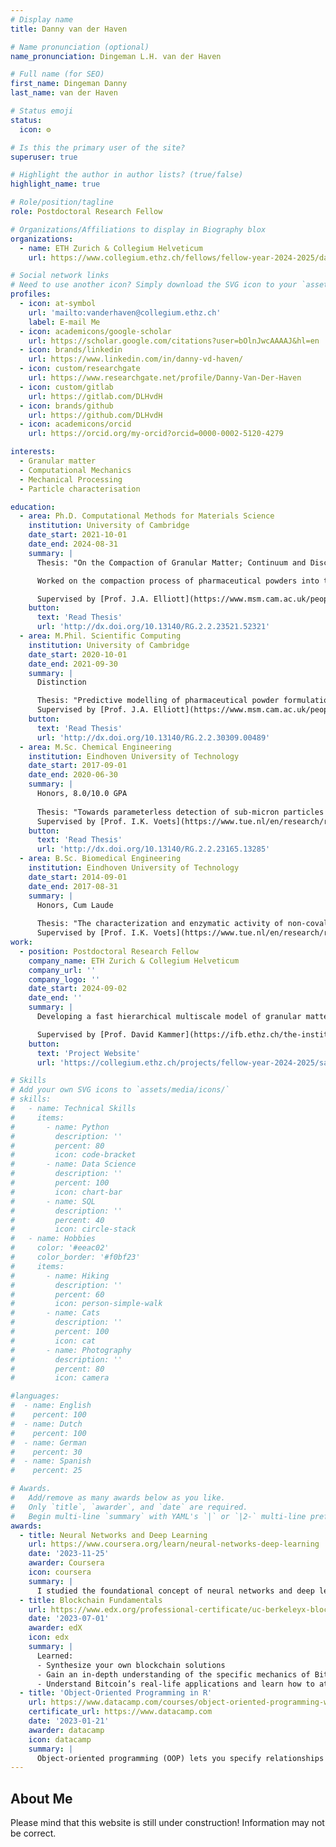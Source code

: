 ```yaml
---
# Display name
title: Danny van der Haven

# Name pronunciation (optional)
name_pronunciation: Dingeman L.H. van der Haven

# Full name (for SEO)
first_name: Dingeman Danny
last_name: van der Haven

# Status emoji
status:
  icon: ⚙️

# Is this the primary user of the site?
superuser: true

# Highlight the author in author lists? (true/false)
highlight_name: true

# Role/position/tagline
role: Postdoctoral Research Fellow

# Organizations/Affiliations to display in Biography blox
organizations:
  - name: ETH Zurich & Collegium Helveticum 
    url: https://www.collegium.ethz.ch/fellows/fellow-year-2024-2025/danny-van-der-haven

# Social network links
# Need to use another icon? Simply download the SVG icon to your `assets/media/icons/` folder.
profiles:
  - icon: at-symbol
    url: 'mailto:vanderhaven@collegium.ethz.ch'
    label: E-mail Me
  - icon: academicons/google-scholar
    url: https://scholar.google.com/citations?user=bOlnJwcAAAAJ&hl=en
  - icon: brands/linkedin
    url: https://www.linkedin.com/in/danny-vd-haven/
  - icon: custom/researchgate
    url: https://www.researchgate.net/profile/Danny-Van-Der-Haven
  - icon: custom/gitlab
    url: https://gitlab.com/DLHvdH
  - icon: brands/github
    url: https://github.com/DLHvdH
  - icon: academicons/orcid
    url: https://orcid.org/my-orcid?orcid=0000-0002-5120-4279

interests:
  - Granular matter
  - Computational Mechanics
  - Mechanical Processing
  - Particle characterisation

education:
  - area: Ph.D. Computational Methods for Materials Science
    institution: University of Cambridge
    date_start: 2021-10-01
    date_end: 2024-08-31
    summary: |
      Thesis: "On the Compaction of Granular Matter; Continuum and Discrete Numerical Modelling"

      Worked on the compaction process of pharmaceutical powders into tablets. My thesis describes the numerical methods developed, particularly with a focus on powder mixture behaviour and particle shape. I also experimentally studied tablet-tooling friction during ejection.

      Supervised by [Prof. J.A. Elliott](https://www.msm.cam.ac.uk/people/elliott), in close collaboration with Novo Nordisk, [Dr. Ioannis Fragkopoulos](https://www.linkedin.com/in/ioannisfragkopoulos?originalSubdomain=dk).
    button:
      text: 'Read Thesis'
      url: 'http://dx.doi.org/10.13140/RG.2.2.23521.52321'
  - area: M.Phil. Scientific Computing
    institution: University of Cambridge
    date_start: 2020-10-01
    date_end: 2021-09-30
    summary: |
      Distinction

      Thesis: "Predictive modelling of pharmaceutical powder formulations: finite element simulations of the compaction of elastic/plastic binary mixtures"
      Supervised by [Prof. J.A. Elliott](https://www.msm.cam.ac.uk/people/elliott), in close collaboration with Novo Nordisk, [Dr. Ioannis Fragkopoulos](https://www.linkedin.com/in/ioannisfragkopoulos?originalSubdomain=dk).
    button:
      text: 'Read Thesis'
      url: 'http://dx.doi.org/10.13140/RG.2.2.30309.00489'
  - area: M.Sc. Chemical Engineering
    institution: Eindhoven University of Technology
    date_start: 2017-09-01
    date_end: 2020-06-30
    summary: |
      Honors, 8.0/10.0 GPA
      
      Thesis: "Towards parameterless detection of sub-micron particles and soft interfaces; an iPAINT analysis method"
      Supervised by [Prof. I.K. Voets](https://www.tue.nl/en/research/researchers/ilja-voets).
    button:
      text: 'Read Thesis'
      url: 'http://dx.doi.org/10.13140/RG.2.2.23165.13285'
  - area: B.Sc. Biomedical Engineering
    institution: Eindhoven University of Technology
    date_start: 2014-09-01
    date_end: 2017-08-31
    summary: |
      Honors, Cum Laude
      
      Thesis: "The characterization and enzymatic activity of non-covalently bound protein-polymer hybrids"
      Supervised by [Prof. I.K. Voets](https://www.tue.nl/en/research/researchers/ilja-voets).
work:
  - position: Postdoctoral Research Fellow
    company_name: ETH Zurich & Collegium Helveticum
    company_url: ''
    company_logo: ''
    date_start: 2024-09-02
    date_end: ''
    summary: |
      Developing a fast hierarchical multiscale model of granular matter to improve predictions of e.g. sand. I use the discrete element method (DEM) to derive the constituitive behaviour while the finite element method (FEM) provides the boundary conditions. Advanced statistical methods are then used to reduce the number of required DEM simulations.

      Supervised by [Prof. David Kammer](https://ifb.ethz.ch/the-institute/people/person-detail.MjUwODc1.TGlzdC8xMDYwLC0xNTk5MjE4NDY3.html).
    button:
      text: 'Project Website'
      url: 'https://collegium.ethz.ch/projects/fellow-year-2024-2025/saving-sand'

# Skills
# Add your own SVG icons to `assets/media/icons/`
# skills:
#   - name: Technical Skills
#     items:
#       - name: Python
#         description: ''
#         percent: 80
#         icon: code-bracket
#       - name: Data Science
#         description: ''
#         percent: 100
#         icon: chart-bar
#       - name: SQL
#         description: ''
#         percent: 40
#         icon: circle-stack
#   - name: Hobbies
#     color: '#eeac02'
#     color_border: '#f0bf23'
#     items:
#       - name: Hiking
#         description: ''
#         percent: 60
#         icon: person-simple-walk
#       - name: Cats
#         description: ''
#         percent: 100
#         icon: cat
#       - name: Photography
#         description: ''
#         percent: 80
#         icon: camera

#languages:
#  - name: English
#    percent: 100
#  - name: Dutch
#    percent: 100
#  - name: German
#    percent: 30
#  - name: Spanish
#    percent: 25

# Awards.
#   Add/remove as many awards below as you like.
#   Only `title`, `awarder`, and `date` are required.
#   Begin multi-line `summary` with YAML's `|` or `|2-` multi-line prefix and indent 2 spaces below.
awards:
  - title: Neural Networks and Deep Learning
    url: https://www.coursera.org/learn/neural-networks-deep-learning
    date: '2023-11-25'
    awarder: Coursera
    icon: coursera
    summary: |
      I studied the foundational concept of neural networks and deep learning. By the end, I was familiar with the significant technological trends driving the rise of deep learning; build, train, and apply fully connected deep neural networks; implement efficient (vectorized) neural networks; identify key parameters in a neural network’s architecture; and apply deep learning to your own applications.
  - title: Blockchain Fundamentals
    url: https://www.edx.org/professional-certificate/uc-berkeleyx-blockchain-fundamentals
    date: '2023-07-01'
    awarder: edX
    icon: edx
    summary: |
      Learned:
      - Synthesize your own blockchain solutions
      - Gain an in-depth understanding of the specific mechanics of Bitcoin
      - Understand Bitcoin’s real-life applications and learn how to attack and destroy Bitcoin, Ethereum, smart contracts and Dapps, and alternatives to Bitcoin’s Proof-of-Work consensus algorithm
  - title: 'Object-Oriented Programming in R'
    url: https://www.datacamp.com/courses/object-oriented-programming-with-s3-and-r6-in-r
    certificate_url: https://www.datacamp.com
    date: '2023-01-21'
    awarder: datacamp
    icon: datacamp
    summary: |
      Object-oriented programming (OOP) lets you specify relationships between functions and the objects that they can act on, helping you manage complexity in your code. This is an intermediate level course, providing an introduction to OOP, using the S3 and R6 systems. S3 is a great day-to-day R programming tool that simplifies some of the functions that you write. R6 is especially useful for industry-specific analyses, working with web APIs, and building GUIs.
---
```


## About Me

Please mind that this website is still under construction! Information may not be correct.
